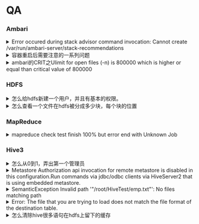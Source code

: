# QA

### Ambari

<details>

<summary>Error occured during stack advisor command invocation: Cannot create /var/run/ambari-server/stack-recommendations</summary>

查看`/etc/ambari-server/conf/ambari.properties`文件中的`ambari-server.user`属性，确定您运行ambari-server的用户名。 修改/var/run/ambari-server目录的用户为上一步的用户名，例如：`chown -R ambari /var/run/ambari-server`。

</details>

<details>

<summary>容器重启后需要注意的一系列问题</summary>

首先是/etc/hosts的问题，容器重启后会被重置，建议备份。

然后是想要ambari-server restart前需要重新setup一遍

最后是需要重启所有ambari-agent。

写一个脚本，每天第一次启动执行一下

```sh
#init.sh
yes | cp -i /etc/hosts.bk /etc/hosts
bash /root/Shell/scp_to_all.sh /etc/hosts /etc

ambari-server setup --jdbc-db=mysql --jdbc-driver=/usr/share/java/mysql-connector-java.jar
pssh -h /root/Downloads/host.txt ambari-agent restart
ambari-server restart
```

</details>

<details>

<summary>ambari的CRIT之Ulimit for open files (-n) is 800000 which is higher or equal than critical value of 800000</summary>

#### 临时方案

```bash
ulimit -n 800000
```

#### 永久方案

```bash
sudo vi /etc/security/limits.conf
#写入或修改为
* soft nofile 1000000
* hard nofile 1000000
# 退出后让系统重新加载配置文件
sudo sysctl -p
```

</details>

### HDFS

<details>

<summary>怎么给hdfs新建一个用户，并且有基本的权限。</summary>

```bash
# 在Linux系统上创建user1，并加入到hadoop组
useradd mumu -G hadoop
#把mumu加入hdfs组
usermod -aG hdfs mumu

# 在hdfs的/user目录下创建user1的主目录
su - hdfs -c "hdfs dfs -mkdir /user/mumu"

# 修改user1主目录的所有者和权限
su - hdfs -c "hdfs dfs -chown mumu:hadoop /user/mumu"
su - hdfs -c "hdfs dfs -chmod 755 /user/mumu"

# 刷新namenode的用户和组的映射
hdfs dfsadmin -refreshUserToGroupsMappings

```

</details>

<details>

<summary>怎么查看一个文件在hdfs被分成多少块，每个块的位置</summary>

```
hdfs fsck /path/to/file -files -blocks -locations
```

`hdfs fsck`命令用于检查Hadoop分布式文件系统(HDFS)中特定路径下的文件和目录的健康状态。除了 `-files`，`-blocks`和`-locations`参数外，还有其他一些可用的参数，这些参数的含义如下：

* `-openforwrite`: 仅检查当前正在写入或打开以进行写入操作的块。
* `-list-corruptfileblocks`: 列出所有已损坏的块及其所在文件的详细信息。
* `-move`: 将损坏的块移动到垃圾桶，以便稍后进行进一步分析。
* `-delete`: 删除所有已损坏的块。
* `-files -blocks -locations`: 分别列出文件、块和块的位置信息。

`-files`参数用于列出指定路径下的所有文件及其相关信息，包括文件大小、块大小、副本数等。

`-blocks`参数用于列出指定路径下每个文件的所有块及其相关信息，如块ID、块大小、副本位置等。

`-locations`参数用于列出指定路径下每个块的副本位置信息，包括数据节点的IP地址和端口号。

</details>

### MapReduce

<details>

<summary>mapreduce check test finish 100% but error end with Unknown Job</summary>

If the job fails with unknown job exception frequently , disable the log aggregation for YARN.

The following steps will disable the log aggregation

1\. Login to Ambari

2\. Select YARN -> Configs ->Advanced

3\. Uncheck Enable Log Aggregation.

4\. Restart YARN and all the dependent services.

</details>

### Hive3

<details>

<summary>怎么从0到1，弄出第一个管理员</summary>

如果你使用ambari安装的hive，那么请在ambari web ui中设置hive的config，key和value对应如下：

如果你可以直接修改hive-site.xml就能起作用，那么使用对应格式设置如下key和value：

```
hive.server2.enable.doAs=false
hive.security.authorization.enabled=true
hive.security.authorization.manager=org.apache.hadoop.hive.ql.security.authorization.plugin.sqlstd.SQLStdHiveAuthorizerFactory
hive.security.authenticator.manager=org.apache.hadoop.hive.ql.security.SessionStateUserAuthenticator
hive.users.in.admin.role=<admin user>
```

```xml
  <property>
    <name>hive.server2.enable.doAs</name>
    <value>false</value>
  </property>
  <property>
    <name>hive.security.authorization.enabled</name>
    <value>true</value>
  </property>
  <property>
    <name>hive.security.authorization.manager</name>
    <value>org.apache.hadoop.hive.ql.security.authorization.plugin.sqlstd.SQLStdHiveAuthorizerFactory</value>
  </property>
  <property>
    <name>hive.security.authenticator.manager</name>
    <value>org.apache.hadoop.hive.ql.security.SessionStateUserAuthenticator</value>
  </property>
  <property>
    <name>hive.users.in.admin.role</name>
    <value>hive</value>
  </property>
```

\<admin user>用英文逗号,分割

然后beeline使用admin user登录，在命令行中输入以下即可将当前用户设置为管理员

```sql
set role ADMIN;
```

查看当前用户角色

```sql
show current role;
```

**参考资料**

[https://community.cloudera.com/t5/Support-Questions/hive-with-SQL-Standard-based-Authorization/td-p/111505](https://community.cloudera.com/t5/Support-Questions/hive-with-SQL-Standard-based-Authorization/td-p/111505)

[https://stackoverflow.com/questions/30080203/grant-permission-in-hive](https://stackoverflow.com/questions/30080203/grant-permission-in-hive)

</details>

<details>

<summary>Metastore Authorization api invocation for remote metastore is disabled in this configuration.Run commands via jdbc/odbc clients via HiveServer2 that is using embedded metastore.</summary>

正在使用embedded metastore，而不是独立的metastore，这将无法使用授权命令。

`hive.security.metastore.authorization.manager`参数中，值`org.apache.hadoop.hive.ql.security.authorization.StorageBasedAuthorizationProvider`授权管理器提供了基于Hive存储层的授权机制，可以通过Hive CLI或HiveServer2接口进行授权操作。而`org.apache.hadoop.hive.ql.security.authorization.MetaStoreAuthzAPIAuthorizerEmbedOnly`授权管理器则提供了基于SQL语句的授权机制，并且只能通过Metastore API进行授权操作，无法通过Hive CLI或HiveServer2接口进行授权操作。

beeline属于Hive CLI或HiveServer2接口。

移除`org.apache.hadoop.hive.ql.security.authorization.MetaStoreAuthzAPIAuthorizerEmbedOnly`然后重启服务即可

</details>

<details>

<summary>SemanticException Invalid path '"/root/HiveTest/emp.txt"': No files matching path </summary>

文件存在，被说不存在，一般是因为beeline里的用户对这个文件没有权限。

</details>

<details>

<summary>Error: The file that you are trying to load does not match the file format of the destination table. </summary>

在Hive命令行中，用于指定不同的表存储格式的关键词如下

* 文本格式：TEXTFILE
* 序列化文件格式：SEQUENCEFILE
* RC文件格式：RCFILE
* ORC文件格式：ORC
* AVRO文件格式：AVRO
* Parquet文件格式：PARQUET

这些存储格式在Hive中主要有以下区别：

1. 存储方式：不同的存储格式采用不同的存储方式，如文本格式以纯文本形式存储，序列化文件格式以二进制序列化形式存储，ORC文件格式以行列混合存储形式存储等。
2. 存储效率：不同的存储格式对存储效率有不同的影响，如序列化文件格式和ORC文件格式采用列式存储，可以大幅减少IO操作的次数，提高存储效率；而文本格式则不支持列式存储，效率相对较低。
3. 压缩支持：不同的存储格式对压缩有不同的支持，如ORC文件格式和RC文件格式支持多种压缩算法，可以在减少存储空间的同时提高IO效率；而文本格式则不支持压缩。
4. 兼容性：不同的存储格式对兼容性有不同的要求，如Avro文件格式支持多种语言的序列化和反序列化，并支持架构演化，适用于多语言环境下的数据交换；而其他存储格式则可能不支持跨语言的数据交换。
5. 处理方式：不同的存储格式在查询和处理时可能有不同的方式，如列式存储的数据在执行聚合查询时效率更高，因为只需要扫描需要的列；而行式存储的数据则在执行全表扫描时效率更高，因为只需要扫描一行的数据。

Error: The file that you are trying to load does not match the file format of the destination table. 遇到这个error的原因是table的存储格式不适用，可能是因为没指定存储格式，所以hive用了默认的，或者指定的不合适。

</details>

<details>

<summary>怎么清除hive很多语句在hdfs上留下的缓存</summary>

Hive在执行查询时会缓存中间结果和元数据信息，以提高查询性能。但是，这些缓存可能会占用大量的磁盘空间，并导致HDFS上的存储空间不足。为了清除这些缓存，您可以按照以下步骤操作：

1. 清除Hive客户端中的缓存

```
rm -rf /tmp/hive-*
```

2. 删除Hive在HDFS上存储的缓存

```
hadoop fs -rm -r /tmp/hive/*
```

</details>
